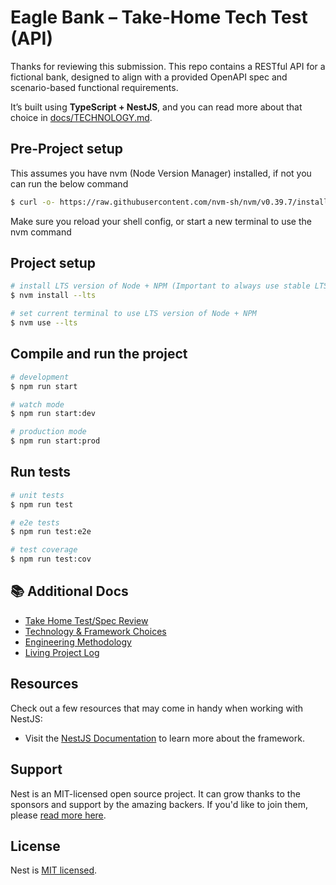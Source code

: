 # Eagle Bank – Take-Home Tech Test (API)

Thanks for reviewing this submission. This repo contains a RESTful API for a fictional bank, designed to align with a provided OpenAPI spec and scenario-based functional requirements.

It’s built using **TypeScript + NestJS**, and you can read more about that choice in [docs/TECHNOLOGY.md](docs/TECHNOLOGY.md).


## Pre-Project setup

This assumes you have nvm (Node Version Manager) installed, if not you can run the below command

```bash
$ curl -o- https://raw.githubusercontent.com/nvm-sh/nvm/v0.39.7/install.sh | bash
```

Make sure you reload your shell config, or start a new terminal to use the nvm command

## Project setup

```bash
# install LTS version of Node + NPM (Important to always use stable LTS versions)
$ nvm install --lts

# set current terminal to use LTS version of Node + NPM
$ nvm use --lts
```

## Compile and run the project

```bash
# development
$ npm run start

# watch mode
$ npm run start:dev

# production mode
$ npm run start:prod
```

## Run tests

```bash
# unit tests
$ npm run test

# e2e tests
$ npm run test:e2e

# test coverage
$ npm run test:cov
```

## 📚 Additional Docs

- [Take Home Test/Spec Review](docs/SPEC_REVIEW.md)
- [Technology & Framework Choices](docs/TECHNOLOGY.md)
- [Engineering Methodology](docs/ENGINEERING.md)
- [Living Project Log](docs/THINKING.md)

## Resources

Check out a few resources that may come in handy when working with NestJS:

- Visit the [NestJS Documentation](https://docs.nestjs.com) to learn more about the framework.

## Support

Nest is an MIT-licensed open source project. It can grow thanks to the sponsors and support by the amazing backers. If you'd like to join them, please [read more here](https://docs.nestjs.com/support).

## License

Nest is [MIT licensed](https://github.com/nestjs/nest/blob/master/LICENSE).
